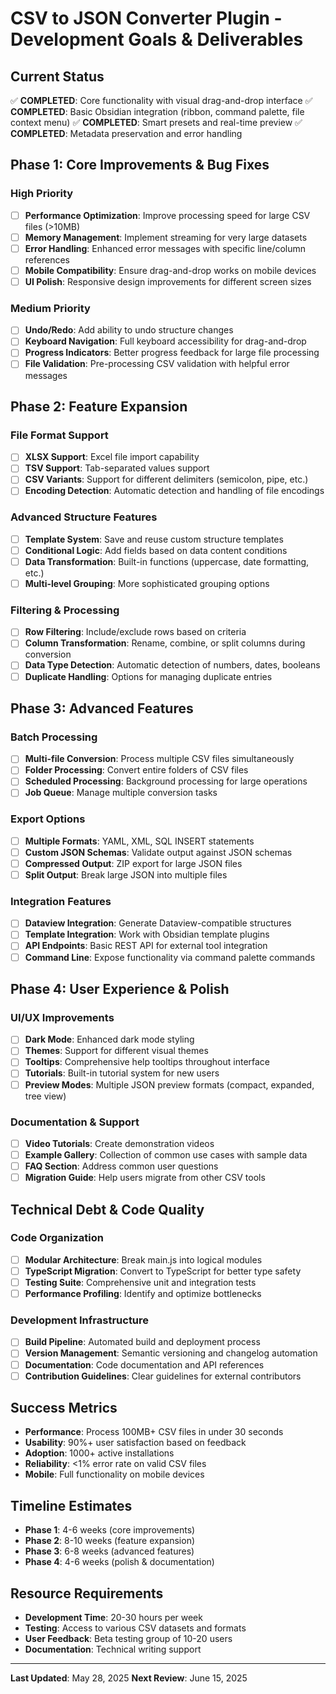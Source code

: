 # CSV to JSON Converter Plugin - Development Goals & Deliverables

## Current Status
✅ **COMPLETED**: Core functionality with visual drag-and-drop interface
✅ **COMPLETED**: Basic Obsidian integration (ribbon, command palette, file context menu)
✅ **COMPLETED**: Smart presets and real-time preview
✅ **COMPLETED**: Metadata preservation and error handling

## Phase 1: Core Improvements & Bug Fixes
### High Priority
- [ ] **Performance Optimization**: Improve processing speed for large CSV files (>10MB)
- [ ] **Memory Management**: Implement streaming for very large datasets
- [ ] **Error Handling**: Enhanced error messages with specific line/column references
- [ ] **Mobile Compatibility**: Ensure drag-and-drop works on mobile devices
- [ ] **UI Polish**: Responsive design improvements for different screen sizes

### Medium Priority
- [ ] **Undo/Redo**: Add ability to undo structure changes
- [ ] **Keyboard Navigation**: Full keyboard accessibility for drag-and-drop
- [ ] **Progress Indicators**: Better progress feedback for large file processing
- [ ] **File Validation**: Pre-processing CSV validation with helpful error messages

## Phase 2: Feature Expansion
### File Format Support
- [ ] **XLSX Support**: Excel file import capability
- [ ] **TSV Support**: Tab-separated values support
- [ ] **CSV Variants**: Support for different delimiters (semicolon, pipe, etc.)
- [ ] **Encoding Detection**: Automatic detection and handling of file encodings

### Advanced Structure Features
- [ ] **Template System**: Save and reuse custom structure templates
- [ ] **Conditional Logic**: Add fields based on data content conditions
- [ ] **Data Transformation**: Built-in functions (uppercase, date formatting, etc.)
- [ ] **Multi-level Grouping**: More sophisticated grouping options

### Filtering & Processing
- [ ] **Row Filtering**: Include/exclude rows based on criteria
- [ ] **Column Transformation**: Rename, combine, or split columns during conversion
- [ ] **Data Type Detection**: Automatic detection of numbers, dates, booleans
- [ ] **Duplicate Handling**: Options for managing duplicate entries

## Phase 3: Advanced Features
### Batch Processing
- [ ] **Multi-file Conversion**: Process multiple CSV files simultaneously
- [ ] **Folder Processing**: Convert entire folders of CSV files
- [ ] **Scheduled Processing**: Background processing for large operations
- [ ] **Job Queue**: Manage multiple conversion tasks

### Export Options
- [ ] **Multiple Formats**: YAML, XML, SQL INSERT statements
- [ ] **Custom JSON Schemas**: Validate output against JSON schemas
- [ ] **Compressed Output**: ZIP export for large JSON files
- [ ] **Split Output**: Break large JSON into multiple files

### Integration Features
- [ ] **Dataview Integration**: Generate Dataview-compatible structures
- [ ] **Template Integration**: Work with Obsidian template plugins
- [ ] **API Endpoints**: Basic REST API for external tool integration
- [ ] **Command Line**: Expose functionality via command palette commands

## Phase 4: User Experience & Polish
### UI/UX Improvements
- [ ] **Dark Mode**: Enhanced dark mode styling
- [ ] **Themes**: Support for different visual themes
- [ ] **Tooltips**: Comprehensive help tooltips throughout interface
- [ ] **Tutorials**: Built-in tutorial system for new users
- [ ] **Preview Modes**: Multiple JSON preview formats (compact, expanded, tree view)

### Documentation & Support
- [ ] **Video Tutorials**: Create demonstration videos
- [ ] **Example Gallery**: Collection of common use cases with sample data
- [ ] **FAQ Section**: Address common user questions
- [ ] **Migration Guide**: Help users migrate from other CSV tools

## Technical Debt & Code Quality
### Code Organization
- [ ] **Modular Architecture**: Break main.js into logical modules
- [ ] **TypeScript Migration**: Convert to TypeScript for better type safety
- [ ] **Testing Suite**: Comprehensive unit and integration tests
- [ ] **Performance Profiling**: Identify and optimize bottlenecks

### Development Infrastructure
- [ ] **Build Pipeline**: Automated build and deployment process
- [ ] **Version Management**: Semantic versioning and changelog automation
- [ ] **Documentation**: Code documentation and API references
- [ ] **Contribution Guidelines**: Clear guidelines for external contributors

## Success Metrics
- **Performance**: Process 100MB+ CSV files in under 30 seconds
- **Usability**: 90%+ user satisfaction based on feedback
- **Adoption**: 1000+ active installations
- **Reliability**: <1% error rate on valid CSV files
- **Mobile**: Full functionality on mobile devices

## Timeline Estimates
- **Phase 1**: 4-6 weeks (core improvements)
- **Phase 2**: 8-10 weeks (feature expansion)
- **Phase 3**: 6-8 weeks (advanced features)
- **Phase 4**: 4-6 weeks (polish & documentation)

## Resource Requirements
- **Development Time**: 20-30 hours per week
- **Testing**: Access to various CSV datasets and formats
- **User Feedback**: Beta testing group of 10-20 users
- **Documentation**: Technical writing support

---
**Last Updated**: May 28, 2025
**Next Review**: June 15, 2025